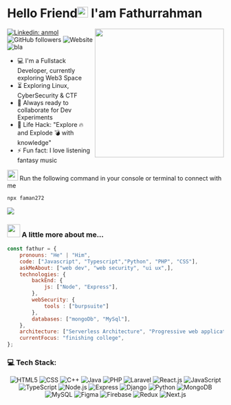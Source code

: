 <h1 align="left">Hello Friend<img src="https://imagetolink.com/ib/NX80k3KXcP.gif" width="25" height="25"/>   I'am Fathurrahman</h1>

<img align="right" src="https://imagetolink.com/ib/ArdhzNX8sy.gif" width="300">

[![Linkedin: anmol](https://img.shields.io/badge/-fathur-blue?style=flat-square&logo=Linkedin&logoColor=white&link=https://www.linkedin.com/in/fathur/)](https://www.linkedin.com/in/fathurrahmansmkt/)
![GitHub followers](https://img.shields.io/github/followers/faman272?label=Follow&style=social)
![Website](https://img.shields.io/website?url=https%3A%2F%2Fgeode-pea-abb.notion.site%2FHi-I-m-Fathurrahman-eec8dd3a2aa946a7b1d7309323d12dc6%3Fpvs%3D4)
![bla](https://cdn.rawgit.com/sindresorhus/awesome/d7305f38d29fed78fa85652e3a63e154dd8e8829/media/badge.svg)



- :computer: I'm a Fullstack Developer, currently exploring Web3 Space
- :hourglass_flowing_sand: Exploring Linux, CyberSecurity & CTF
- :rocket: Always ready to collaborate for Dev Experiments
- :dart: Life Hack: "Explore :fire: and Explode :bomb: with knowledge"
- :zap: Fun fact: I love listening fantasy music <br>



<p>
   <img src="https://imagetolink.com/ib/Ady4lLVQo3.gif" width="25">   Run the following command in your console or terminal to connect with me
</p>

```bash
npx faman272
```

![](https://i.imgur.com/waxVImv.png)


### <img src="https://user-images.githubusercontent.com/74038190/212284087-bbe7e430-757e-4901-90bf-4cd2ce3e1852.gif" width="30"> A little more about me...  

```javascript
const fathur = {
    pronouns: "He" | "Him",
    code: ["Javascript", "Typescript","Python", "PHP", "CSS"],
    askMeAbout: ["web dev", "web security", "ui ux",],
    technologies: {
        backEnd: {
            js: ["Node", "Express"],
        },
        webSecurity: {
            tools : ["burpsuite"]
        },
        databases: ["mongoDb", "MySql"],
    },
    architecture: ["Serverless Architecture", "Progressive web applications", "Single page applications"],
    currentFocus: "finishing college",
};
```

### 💻 Tech Stack:
<p align="center">
  <img src="https://img.shields.io/badge/-HTML5-E34F26?logo=html5&logoColor=white&style=flat" alt="HTML5">
  <img src="https://img.shields.io/badge/-CSS-1572B6?logo=css3&logoColor=white&style=flat" alt="CSS">
  <img src="https://img.shields.io/badge/-C++-00599C?logo=c%2B%2B&logoColor=white&style=flat" alt="C++">
  <img src="https://img.shields.io/badge/-Java-007396?logo=java&logoColor=white&style=flat" alt="Java">
  <img src="https://img.shields.io/badge/-PHP-777BB4?logo=php&logoColor=white&style=flat" alt="PHP">
  <img src="https://img.shields.io/badge/-Laravel-FF2D20?logo=laravel&logoColor=white&style=flat" alt="Laravel">
  <img src="https://img.shields.io/badge/-React.js-61DAFB?logo=react&logoColor=white&style=flat" alt="React.js">
  <img src="https://img.shields.io/badge/-JavaScript-F7DF1E?logo=javascript&logoColor=black&style=flat" alt="JavaScript">
  <img src="https://img.shields.io/badge/-TypeScript-007ACC?logo=typescript&logoColor=white&style=flat" alt="TypeScript">
  <img src="https://img.shields.io/badge/-Node.js-339933?logo=node.js&logoColor=white&style=flat" alt="Node.js">
  <img src="https://img.shields.io/badge/-Express-000000?logo=express&logoColor=white&style=flat" alt="Express">
  <img src="https://img.shields.io/badge/-Django-092E20?logo=django&logoColor=white&style=flat" alt="Django">
  <img src="https://img.shields.io/badge/-Python-3776AB?logo=python&logoColor=white&style=flat" alt="Python">
  <img src="https://img.shields.io/badge/-MongoDB-47A248?logo=mongodb&logoColor=white&style=flat" alt="MongoDB">
  <img src="https://img.shields.io/badge/-MySQL-4479A1?logo=mysql&logoColor=white&style=flat" alt="MySQL">
  <img src="https://img.shields.io/badge/-Figma-F24E1E?logo=figma&logoColor=white&style=flat" alt="Figma">
  <img src="https://img.shields.io/badge/-Firebase-FFCA28?logo=firebase&logoColor=black&style=flat" alt="Firebase">
  <img src="https://img.shields.io/badge/-Redux-764ABC?logo=redux&logoColor=white&style=flat" alt="Redux">
  <img src="https://img.shields.io/badge/-Next.js-000000?logo=next.js&logoColor=white&style=flat" alt="Next.js">
</p>

